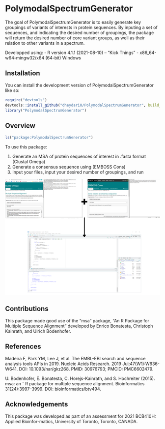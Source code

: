 
<!-- README.md is generated from README.Rmd. Please edit that file -->

# PolymodalSpectrumGenerator

<!-- badges: start -->
<!-- badges: end -->

The goal of PolymodalSpectrumGenerator is to easily generate key
groupings of variants of interests in protein sequences. By inputing a
set of sequences, and indicating the desired number of groupings, the
package will return the desired number of core variant groups, as well
as their relation to other variants in a spectrum.

Developped using: - R version 4.1.1 (2021-08-10) – “Kick Things” -
x86\_64-w64-mingw32/x64 (64-bit) Windows

## Installation

You can install the development version of PolymodalSpectrumGenerator
like so:

``` r
require("devtools")
devtools::install_github("dheydari0/PolymodalSpectrumGenerator", build_vignettes = TRUE)
library("PolymodalSpectrumGenerator")
```

## Overview

``` r
ls("package:PolymodalSpectrumGenerator")
```

To use this package:

1.  Generate an MSA of protein sequences of interest in .fasta format
    (Clustal Omega)
2.  Generate a consensus sequence using (EMBOSS Cons)
3.  Input your files, input your desired number of groupings, and run

<div style="text-align:center">
<img src="./inst/extdata/+.png" width="600"/>
<div style="text-align:left">



## Contributions

This package made good use of the “msa” package, “An R Package for
Multiple Sequence Alignment” developed by Enrico Bonatesta, Christoph
Kainrath, and Ulrich Bodenhofer.

## References

Madeira F, Park YM, Lee J, et al. The EMBL-EBI search and sequence
analysis tools APIs in 2019. Nucleic Acids Research. 2019
Jul;47(W1):W636-W641. DOI: 10.1093/nar/gkz268. PMID: 30976793; PMCID:
PMC6602479.

U. Bodenhofer, E. Bonatesta, C. Horejs-Kainrath, and S. Hochreiter
(2015). msa: an ˇ R package for multiple sequence alignment.
Bioinformatics 31(24):3997–3999. DOI: bioinformatics/btv494.

## Acknowledgements

This package was developed as part of an assessment for 2021 BCB410H:
Applied Bioinfor-matics, University of Toronto, Toronto, CANADA.
